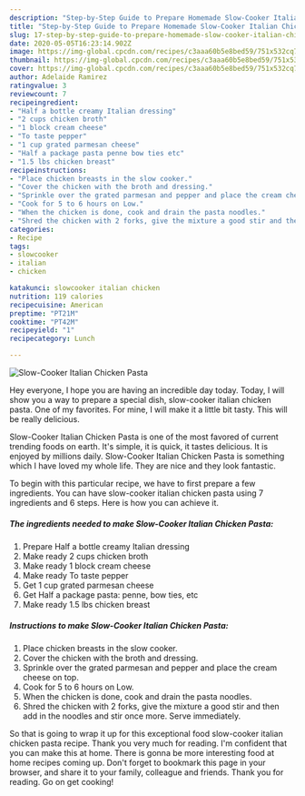 ```yaml
---
description: "Step-by-Step Guide to Prepare Homemade Slow-Cooker Italian Chicken Pasta"
title: "Step-by-Step Guide to Prepare Homemade Slow-Cooker Italian Chicken Pasta"
slug: 17-step-by-step-guide-to-prepare-homemade-slow-cooker-italian-chicken-pasta
date: 2020-05-05T16:23:14.902Z
image: https://img-global.cpcdn.com/recipes/c3aaa60b5e8bed59/751x532cq70/slow-cooker-italian-chicken-pasta-recipe-main-photo.jpg
thumbnail: https://img-global.cpcdn.com/recipes/c3aaa60b5e8bed59/751x532cq70/slow-cooker-italian-chicken-pasta-recipe-main-photo.jpg
cover: https://img-global.cpcdn.com/recipes/c3aaa60b5e8bed59/751x532cq70/slow-cooker-italian-chicken-pasta-recipe-main-photo.jpg
author: Adelaide Ramirez
ratingvalue: 3
reviewcount: 7
recipeingredient:
- "Half a bottle creamy Italian dressing"
- "2 cups chicken broth"
- "1 block cream cheese"
- "To taste pepper"
- "1 cup grated parmesan cheese"
- "Half a package pasta penne bow ties etc"
- "1.5 lbs chicken breast"
recipeinstructions:
- "Place chicken breasts in the slow cooker."
- "Cover the chicken with the broth and dressing."
- "Sprinkle over the grated parmesan and pepper and place the cream cheese on top."
- "Cook for 5 to 6 hours on Low."
- "When the chicken is done, cook and drain the pasta noodles."
- "Shred the chicken with 2 forks, give the mixture a good stir and then add in the noodles and stir once more. Serve immediately."
categories:
- Recipe
tags:
- slowcooker
- italian
- chicken

katakunci: slowcooker italian chicken 
nutrition: 119 calories
recipecuisine: American
preptime: "PT21M"
cooktime: "PT42M"
recipeyield: "1"
recipecategory: Lunch

---
```



![Slow-Cooker Italian Chicken Pasta](https://img-global.cpcdn.com/recipes/c3aaa60b5e8bed59/751x532cq70/slow-cooker-italian-chicken-pasta-recipe-main-photo.jpg)

Hey everyone, I hope you are having an incredible day today. Today, I will show you a way to prepare a special dish, slow-cooker italian chicken pasta. One of my favorites. For mine, I will make it a little bit tasty. This will be really delicious.



Slow-Cooker Italian Chicken Pasta is one of the most favored of current trending foods on earth. It's simple, it is quick, it tastes delicious. It is enjoyed by millions daily. Slow-Cooker Italian Chicken Pasta is something which I have loved my whole life. They are nice and they look fantastic.


To begin with this particular recipe, we have to first prepare a few ingredients. You can have slow-cooker italian chicken pasta using 7 ingredients and 6 steps. Here is how you can achieve it.

##### The ingredients needed to make Slow-Cooker Italian Chicken Pasta:

1. Prepare Half a bottle creamy Italian dressing
1. Make ready 2 cups chicken broth
1. Make ready 1 block cream cheese
1. Make ready To taste pepper
1. Get 1 cup grated parmesan cheese
1. Get Half a package pasta: penne, bow ties, etc
1. Make ready 1.5 lbs chicken breast




##### Instructions to make Slow-Cooker Italian Chicken Pasta:

1. Place chicken breasts in the slow cooker.
1. Cover the chicken with the broth and dressing.
1. Sprinkle over the grated parmesan and pepper and place the cream cheese on top.
1. Cook for 5 to 6 hours on Low.
1. When the chicken is done, cook and drain the pasta noodles.
1. Shred the chicken with 2 forks, give the mixture a good stir and then add in the noodles and stir once more. Serve immediately.




So that is going to wrap it up for this exceptional food slow-cooker italian chicken pasta recipe. Thank you very much for reading. I'm confident that you can make this at home. There is gonna be more interesting food at home recipes coming up. Don't forget to bookmark this page in your browser, and share it to your family, colleague and friends. Thank you for reading. Go on get cooking!

